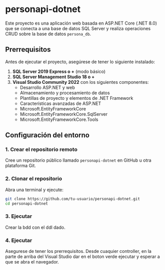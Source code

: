 # personapi-dotnet

Este proyecto es una aplicación web basada en ASP.NET Core (.NET 8.0) que se conecta a una base de datos SQL Server y realiza operaciones CRUD sobre la base de datos `persona_db`.

## Prerrequisitos

Antes de ejecutar el proyecto, asegúrese de tener lo siguiente instalado:

1. **SQL Server 2019 Express o +** (modo básico)
2. **SQL Server Management Studio 18 o +**
3. **Visual Studio Community 2022** con los siguientes componentes:
   - Desarrollo ASP.NET y web
   - Almacenamiento y procesamiento de datos
   - Plantillas de proyecto y elementos de .NET Framework
   - Características avanzadas de ASP.NET
   - Microsoft.EntityFrameworkCore
   - Microsoft.EntityFrameworkCore.SqlServer
   - Microsoft.EntityFrameworkCore.Tools

## Configuración del entorno

### 1. Crear el repositorio remoto

Cree un repositorio público llamado `personapi-dotnet` en GitHub u otra plataforma Git.

### 2. Clonar el repositorio

Abra una terminal y ejecute:

```bash
git clone https://github.com/tu-usuario/personapi-dotnet.git
cd personapi-dotnet
```
### 3. Ejecutar
Crear la bdd con el ddl dado.

### 4. Ejecutar
Asegurese de tener los prerrequisitos. Desde cuaquier controller, en la parte de arriba del Visual Studio dar en el boton verde ejecutar y esperar a que se abra el navegador.
